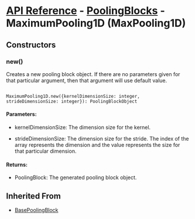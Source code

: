 # [API Reference](../../API.md) - [PoolingBlocks](../PoolingBlocks.md) - MaximumPooling1D (MaxPooling1D)

## Constructors

### new()

Creates a new pooling block object. If there are no parameters given for that particular argument, then that argument will use default value.

```

MaximumPooling1D.new({kernelDimensionSize: integer, strideDimensionSize: integer}): PoolingBlockObject

```

#### Parameters:

* kernelDimensionSize: The dimension size for the kernel.

* strideDimensionSize: The dimension size for the stride. The index of the array represents the dimension and the value represents the size for that particular dimension. 

#### Returns:

* PoolingBlock: The generated pooling block object.

## Inherited From

* [BasePoolingBlock](BasePoolingBlock.md)
